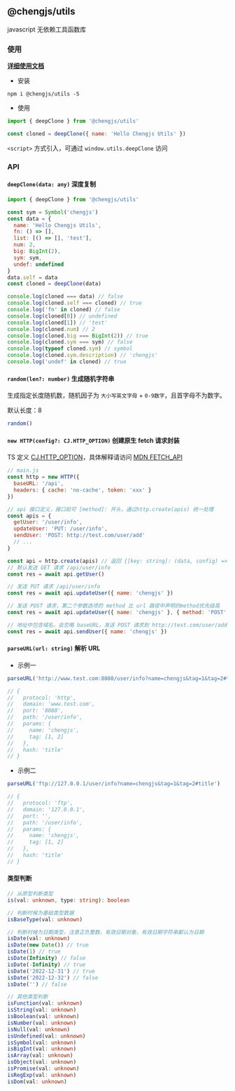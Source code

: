 ## @chengjs/utils

javascript 无依赖工具函数库

### 使用

**[详细使用文档](https://www.yuque.com/chengzi-qxeon/chengjs/xkoirz)**

- 安装

```shell
npm i @chengjs/utils -S
```

- 使用

```js
import { deepClone } from '@chengjs/utils'

const cloned = deepClone({ name: 'Hello Chengjs Utils' })
```

`<script>` 方式引入，可通过 `window.utils.deepClone` 访问

### API

#### `deepClone(data: any)` 深度复制

```js
import { deepClone } from '@chengjs/utils'

const sym = Symbol('chengjs')
const data = {
  name: 'Hello Chengjs Utils',
  fn: () => [],
  list: [() => [], 'test'],
  num: 2,
  big: BigInt(2),
  sym: sym,
  undef: undefined
}
data.self = data
const cloned = deepClone(data)

console.log(cloned === data) // false
console.log(cloned.self === cloned) // true
console.log('fn' in cloned) // false
console.log(cloned[0]) // undefined
console.log(cloned[1]) // 'test'
console.log(cloned.num) // 2
console.log(cloned.big === BigInt(2)) // true
console.log(cloned.sym === sym) // false
console.log(typeof cloned.sym) // symbol
console.log(cloned.sym.description) // 'chengjs'
console.log('undef' in cloned) // true
```

#### `random(len?: number)` 生成随机字符串

生成指定长度随机数，随机因子为 `大小写英文字母` + `0-9数字`，且首字母不为数字。

默认长度：8

```js
random()
```

#### `new HTTP(config?: CJ.HTTP_OPTION)` 创建原生 fetch 请求封装

TS 定义 [CJ.HTTP_OPTION](https://github.com/tt-ghost/chengjs/blob/master/packages/utils/types/main.d.ts#L18)，具体解释请访问 [MDN FETCH_API](https://developer.mozilla.org/zh-CN/docs/Web/API/Fetch_API/Using_Fetch#%E6%94%AF%E6%8C%81%E7%9A%84%E8%AF%B7%E6%B1%82%E5%8F%82%E6%95%B0)

```js
// main.js
const http = new HTTP({
  baseURL: '/api',
  headers: { cache: 'no-cache', token: 'xxx' }
})

// api 接口定义，接口前可 [method]: 开头，通过http.create(apis) 统一处理
const apis = {
  getUser: '/user/info',
  updateUser: 'PUT: /user/info',
  sendUser: 'POST: http://test.com/user/add'
  // ...
}

const api = http.create(apis) // 返回 {[key: string]: (data, config) => Promise<Response>}
// 默认发送 GET 请求 /api/user/info
const res = await api.getUser()

// 发送 PUT 请求 /api/user/info
const res = await api.updateUser({ name: 'chengjs' })

// 发送 POST 请求，第二个参数选项的 method 比 url 路径中声明的method优先级高
const res = await api.updateUser({ name: 'chengjs' }, { method: 'POST' })

// 地址中包含域名，会忽略 baseURL，发送 POST 请求到 http://test.com/user/add
const res = await api.sendUser({ name: 'chengjs' })
```

#### `parseURL(url: string)` 解析 URL

- 示例一

```js
parseURL('http://www.test.com:8080/user/info?name=chengjs&tag=1&tag=2#title')

// {
//   protocol: 'http',
//   domain: 'www.test.com',
//   port: '8080',
//   path: '/user/info',
//   params: {
//     name: 'chengjs',
//     tag: [1, 2]
//   },
//   hash: 'title'
// }
```

- 示例二

```js
parseURL('ftp://127.0.0.1/user/info?name=chengjs&tag=1&tag=2#title')

// {
//   protocol: 'ftp',
//   domain: '127.0.0.1',
//   port: '',
//   path: '/user/info',
//   params: {
//     name: 'chengjs',
//     tag: [1, 2]
//   },
//   hash: 'title'
// }
```

#### 类型判断

```typescript
// 从原型判断类型
is(val: unknown, type: string): boolean

// 判断时候为基础类型数据
isBaseType(val: unknown)

// 判断时候为日期类型，注意正负整数、有效日期对象、有效日期字符串都认为日期
isDate(val: unknown)
isDate(new Date()) // true
isDate(1) // true
isDate(Infinity) // false
isDate(-Infinity) // true
isDate('2022-12-31') // true
isDate('2022-12-32') // false
isDate('') // false

// 其他类型判断
isFunction(val: unknown)
isString(val: unknown)
isBoolean(val: unknown)
isNumber(val: unknown)
isNull(val: unknown)
isUndefined(val: unknown)
isSymbol(val: unknown)
isBigInt(val: unknown)
isArray(val: unknown)
isObject(val: unknown)
isPromise(val: unknown)
isRegExp(val: unknown)
isDom(val: unknown)
```
